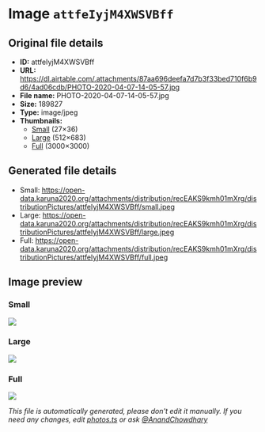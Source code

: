 # Image `attfeIyjM4XWSVBff`

## Original file details

- **ID:** attfeIyjM4XWSVBff
- **URL:** https://dl.airtable.com/.attachments/87aa696deefa7d7b3f33bed710f6b9d6/4ad06cdb/PHOTO-2020-04-07-14-05-57.jpg
- **File name:** PHOTO-2020-04-07-14-05-57.jpg
- **Size:** 189827
- **Type:** image/jpeg
- **Thumbnails:**
  - [Small](https://dl.airtable.com/.attachmentThumbnails/93e33d625862da92a49f9ad88e25ee07/6645015b) (27×36)
  - [Large](https://dl.airtable.com/.attachmentThumbnails/21f9802b3ed90ade473900a409534730/d5cac489) (512×683)
  - [Full](https://dl.airtable.com/.attachmentThumbnails/bfdc99b3bd9724495d7f8e133a26923c/797941ef) (3000×3000)

## Generated file details

- Small: https://open-data.karuna2020.org/attachments/distribution/recEAKS9kmh01mXrg/distributionPictures/attfeIyjM4XWSVBff/small.jpeg
- Large: https://open-data.karuna2020.org/attachments/distribution/recEAKS9kmh01mXrg/distributionPictures/attfeIyjM4XWSVBff/large.jpeg
- Full: https://open-data.karuna2020.org/attachments/distribution/recEAKS9kmh01mXrg/distributionPictures/attfeIyjM4XWSVBff/full.jpeg

## Image preview

### Small

![](https://open-data.karuna2020.org/attachments/distribution/recEAKS9kmh01mXrg/distributionPictures/attfeIyjM4XWSVBff/small.jpeg)

### Large

![](https://open-data.karuna2020.org/attachments/distribution/recEAKS9kmh01mXrg/distributionPictures/attfeIyjM4XWSVBff/large.jpeg)

### Full

![](https://open-data.karuna2020.org/attachments/distribution/recEAKS9kmh01mXrg/distributionPictures/attfeIyjM4XWSVBff/full.jpeg)

_This file is automatically generated, please don't edit it manually. If you need any changes, edit [photos.ts](/photos.ts) or ask [@AnandChowdhary](https://github.com/AnandChowdhary)_
